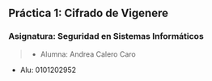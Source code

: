 ## Práctica 1: Cifrado de Vigenere
### Asignatura: Seguridad en Sistemas Informáticos

> - Alumna: Andrea Calero Caro
- Alu: 0101202952





